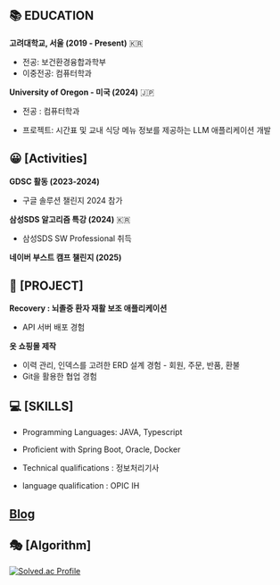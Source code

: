 


## 📚 EDUCATION

**고려대학교, 서울 (2019 - Present)** 🇰🇷

- 전공: 보건환경융합과학부
- 이중전공: 컴퓨터학과


**University of Oregon - 미국  (2024)** 🇯🇵

- 전공 : 컴퓨터학과

- 프로젝트: 시간표 및 교내 식당 메뉴 정보를 제공하는 LLM 애플리케이션 개발



## 😀 [Activities]

**GDSC 활동 (2023-2024)**

- 구글 솔루션 챌린지 2024 참가

**삼성SDS 알고리즘 특강 (2024)** 🇰🇷

- 삼성SDS SW Professional 취득

**네이버 부스트 캠프 챌린지 (2025)**



## 📃 [PROJECT]

**Recovery : 뇌졸증 환자 재활 보조 애플리케이션**

- API 서버 배포 경험

**옷 쇼핑몰 제작**

- 이력 관리, 인덱스를 고려한 ERD 설계 경험 - 회원, 주문, 반품, 환불
- Git을 활용한 협업 경험


## 💻 [SKILLS]

- Programming Languages: JAVA, Typescript

- Proficient with Spring Boot, Oracle, Docker

- Technical qualifications :  정보처리기사

- language qualification : OPIC IH

## [Blog](https://moset1.github.io/)

## 🎭 [Algorithm]

[![Solved.ac Profile](http://mazassumnida.wtf/api/v2/generate_badge?boj=kimmose98)](https://solved.ac/kimmose98/)




<!--
**moset1/moset1** is a ✨ _special_ ✨ repository because its `README.md` (this file) appears on your GitHub profile.

Here are some ideas to get you started:

- 🔭 I’m currently working on ...
- 🌱 I’m currently learning ...
- 👯 I’m looking to collaborate on ...
- 🤔 I’m looking for help with ...
- 💬 Ask me about ...
- 📫 How to reach me: ...
- 😄 Pronouns: ...
- ⚡ Fun fact: ...
-->
